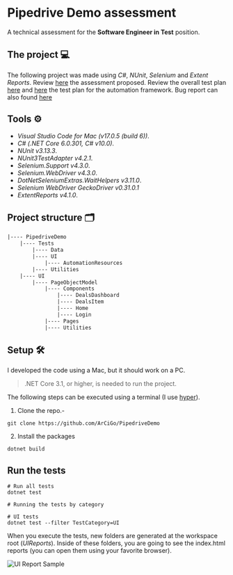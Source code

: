 # Pipedrive Demo assessment

A technical assessment for the **Software Engineer in Test** position.

## The project 💻

The following project was made using *C#*, *NUnit*, *Selenium* and *Extent Reports*. Review [here]() the assessment proposed.
Review the overall test plan [here]() and [here]() the test plan for the automation framework. Bug report can also found [here]()

## Tools ⚙️

* *Visual Studio Code for Mac (v17.0.5 (build 6))*.
* *C# (.NET Core 6.0.301, C# v10.0)*.
* *NUnit v3.13.3*.
* *NUnit3TestAdapter v4.2.1*.
* *Selenium.Support v4.3.0*.
* *Selenium.WebDriver v4.3.0*.
* *DotNetSeleniumExtras.WaitHelpers v3.11.0*.
* *Selenium WebDriver GeckoDriver v0.31.0.1*
* *ExtentReports v4.1.0*.

## Project structure 🗂️

```xml
|---- PipedriveDemo
    |---- Tests
        |---- Data
        |---- UI
            |---- AutomationResources
        |---- Utilities
    |---- UI
        |---- PageObjectModel
            |---- Components
                |---- DealsDashboard
                |---- DealsItem
                |---- Home
                |---- Login
            |---- Pages
            |---- Utilities
```

## Setup 🛠️

I developed the code using a Mac, but it should work on a PC.

> .NET Core 3.1, or higher, is needed to run the project.

The following steps can be executed using a terminal (I use [hyper](https://hyper.is/)).

1. Clone the repo.-

```shell
git clone https://github.com/ArCiGo/PipedriveDemo
```

2. Install the packages
```shell
dotnet build
```

## Run the tests

```shell
# Run all tests
dotnet test
```

```shell
# Running the tests by category

# UI tests
dotnet test --filter TestCategory=UI
```

When you execute the tests, new folders are generated at the workspace root (*UIReports*). 
Inside of these folders, you are going to see the index.html reports (you can open them using your favorite browser).

![UI Report Sample](./APIReport.png)
